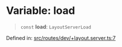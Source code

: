 # Variable: load

> `const` **load**: `LayoutServerLoad`

Defined in: [src/routes/dev/+layout.server.ts:7](https://github.com/andrewski04/SvelteKit-Template/blob/f0b9cd97c48d96681ee3ffe7effd53d4bdf784a1/src/routes/dev/+layout.server.ts#L7)

